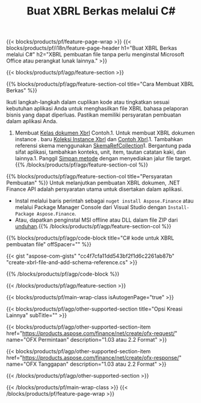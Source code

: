 ﻿---
title: Buat XBRL Berkas melalui C#
description: Contoh kode untuk XBRL pembuatan file. Gunakan kode contoh API untuk pembuatan file XBRL batch dalam aplikasi berbasis .NET. 
url: /id/net/create/xbrl/
family: finance
platformtag: net
feature: create
informat: XBRL
outformat: 
otherformats: 
---
{{< blocks/products/pf/feature-page-wrap >}}
{{< blocks/products/pf/i18n/feature-page-header h1="Buat XBRL Berkas melalui C#" h2="XBRL pembuatan file tanpa perlu menginstal Microsoft Office atau perangkat lunak lainnya." >}}

{{< blocks/products/pf/agp/feature-section >}}

{{% blocks/products/pf/agp/feature-section-col title="Cara Membuat XBRL Berkas" %}}

Ikuti langkah-langkah dalam cuplikan kode atau tingkatkan sesuai kebutuhan aplikasi Anda untuk menghasilkan file XBRL bahasa pelaporan bisnis yang dapat diperluas. Pastikan memiliki persyaratan pembuatan dalam aplikasi Anda.

1. Membuat [Kelas dokumen Xbrl](https://apireference.aspose.com/finance/net/aspose.finance.xbrl/xbrldocument) Contoh.1. Untuk membuat XBRL dokumen instance . baru [Koleksi Instance Xbrl](https://apireference.aspose.com/finance/net/aspose.finance.xbrl/xbrlinstancecollection) dan [Contoh Xbrl](https://apireference.aspose.com/finance/net/aspose.finance.xbrl/xbrlinstance).1. Tambahkan referensi skema menggunakan [SkemaRefCollection](https://apireference.aspose.com/finance/net/aspose.finance.xbrl/schemarefcollection)1. Bergantung pada sifat aplikasi, tambahkan konteks, unit, item, tautan catatan kaki, dan lainnya.1. Panggil [Simpan metode](https://apireference.aspose.com/finance/net/aspose.finance.xbrl.xbrldocument/save/methods/1) dengan menyediakan jalur file target.
{{% /blocks/products/pf/agp/feature-section-col %}}

{{% blocks/products/pf/agp/feature-section-col title="Persyaratan Pembuatan" %}}
Untuk melanjutkan pembuatan XBRL dokumen, .NET Finance API adalah persyaratan utama untuk disertakan dalam aplikasi. 
- Instal melalui baris perintah sebagai ```nuget install Aspose.Finance``` atau melalui Package Manager Console dari Visual Studio dengan ```Install-Package Aspose.Finance```.
- Atau, dapatkan penginstal MSI offline atau DLL dalam file ZIP dari [unduhan](https://downloads.aspose.com/finance/net).{{% /blocks/products/pf/agp/feature-section-col %}}

{{% blocks/products/pf/agp/code-block title="C# kode untuk XBRL pembuatan file" offSpacer="" %}}

{{< gist "aspose-com-gists" "cc4f7cfa11dd543bf2f1d6c2261ab87b" "create-xbrl-file-and-add-schema-reference.cs" >}}

{{% /blocks/products/pf/agp/code-block %}}

{{< /blocks/products/pf/agp/feature-section >}}

{{< blocks/products/pf/main-wrap-class isAutogenPage="true" >}}

{{< blocks/products/pf/agp/other-supported-section title="Opsi Kreasi Lainnya" subTitle="" >}}

{{< blocks/products/pf/agp/other-supported-section-item href="https://products.aspose.com/finance/net/create/ofx-request/" name="OFX Permintaan" description="1.03 atau 2.2 Format" >}}

{{< blocks/products/pf/agp/other-supported-section-item href="https://products.aspose.com/finance/net/create/ofx-response/" name="OFX Tanggapan" description="1.03 atau 2.2 Format" >}}

{{< /blocks/products/pf/agp/other-supported-section >}}

{{< /blocks/products/pf/main-wrap-class >}}
{{< /blocks/products/pf/feature-page-wrap >}}